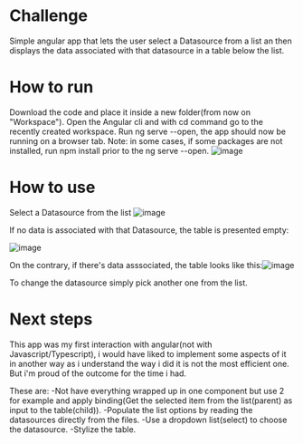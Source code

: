 # Challenge
Simple angular app that lets the user select a Datasource from a list an then displays the data associated with that datasource in a table below the list.

# How to run
Download the code and place it inside a new folder(from now on "Workspace"). Open the Angular cli and with cd command go to the recently created workspace. Run ng serve --open, the app should now be running on a browser tab.
Note: in some cases, if some packages are not installed, run npm install prior to the ng serve --open.
![image](https://user-images.githubusercontent.com/38087753/206923342-e6b54b3b-e539-4159-94da-a7c16d605c72.png)


# How to use
Select a Datasource from the list ![image](https://user-images.githubusercontent.com/38087753/206923376-c04b3769-7ec4-4a62-bb98-afebba917afe.png)

If no data is associated with that Datasource, the table is presented empty:


![image](https://user-images.githubusercontent.com/38087753/206923396-c86e6451-bcef-41c4-9d0e-d1fcf4c5786f.png)


On the contrary, if there's data asssociated, the table looks like this:![image](https://user-images.githubusercontent.com/38087753/206923414-a469339a-725b-4f1b-b808-6823e3c9c9bf.png)


To change the datasource simply pick another one from the list.


# Next steps
This app was my first interaction with angular(not with Javascript/Typescript), i would have liked to implement some aspects of it in another way as i understand the way i did it is not the most efficient one. But i'm proud of the outcome for the time i had.

These are:    -Not have everything wrapped up in one component but use 2 for example and apply binding(Get the selected item from the list(parent) as input to the table(child)).
              -Populate the list options by reading the datasources directly from the files.
              -Use a dropdown list(select) to choose the datasource.
              -Stylize the table.
